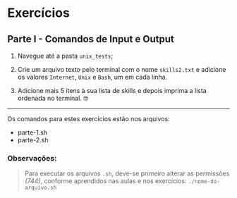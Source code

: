 # Exercícios

## Parte I - Comandos de Input e Output

1. Navegue até a pasta `unix_tests`;

2. Crie um arquivo texto pelo terminal com o nome `skills2.txt` e adicione os valores `Internet`, `Unix` e `Bash`, um em cada linha.

3. Adicione mais 5 itens à sua lista de skills e depois imprima a lista ordenada no terminal. 🤓

---

Os comandos para estes exercícios estão nos arquivos:

- parte-1.sh
- parte-2.sh

### Observações:

> Para executar os arquivos `.sh`, deve-se primeiro alterar as permissões _(744)_, conforme aprendidos nas aulas e nos exercícios: `./nome-do-arquivo.sh`
